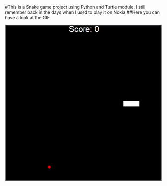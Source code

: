 #This is a Snake game project using Python and Turtle module.
I still remember back in the days when I used to play it on Nokia
##Here you can have a look at the GIF

<img src="./snake_game.gif" alt="Snake game's gif">      
